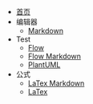 * [首页](/)
* 编辑器
  * [Markdown](编辑器/MarkdowFileTemplate7.20.md)
* Test
  * [Flow](Test/Flow.html)
  * [Flow Markdown](Test/Flow.md)
  * [PlantUML](Test/PlantUML_Language_Reference_Guide_zh.pdf)
* 公式
  * [LaTex Markdown](公式\LaTex.md)
  * [LaTex](公式\LaTex.html)

